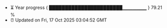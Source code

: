 - ⏳ Year progress { ███████████████████████▁▁▁▁▁▁▁ } 79.21 %
- ⏰ Updated on Fri, 17 Oct 2025 03:04:52 GMT

